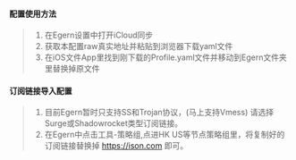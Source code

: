 #### 配置使用方法
> 1. 在Egern设置中打开iCloud同步
> 2. 获取本配置raw真实地址并粘贴到浏览器下载yaml文件
> 3. 在iOS文件App里找到刚下载的Profile.yaml文件并移动到Egern文件夹里替换掉原文件

#### 订阅链接导入配置
> 1. 目前Egern暂时只支持SS和Trojan协议，(马上支持Vmess) 请选择Surge或Shadowrocket类型订阅链接。
> 2. 在Egern中点击工具-策略组,点进HK US等节点策略组里，将复制好的订阅链接替换掉 https://ison.com 即可。

